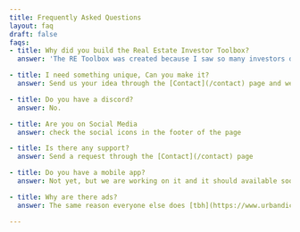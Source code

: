 ```yaml
---
title: Frequently Asked Questions
layout: faq 
draft: false
faqs:
- title: Why did you build the Real Estate Investor Toolbox?
  answer: 'The RE Toolbox was created because I saw so many investors doing these calculations on spreadsheets that were easy to mess up, so we tried to make it simpler and easier for everyone'

- title: I need something unique, Can you make it?
  answer: Send us your idea through the [Contact](/contact) page and we can discuss what you want to see added here

- title: Do you have a discord?
  answer: No. 

- title: Are you on Social Media
  answer: check the social icons in the footer of the page

- title: Is there any support?
  answer: Send a request through the [Contact](/contact) page

- title: Do you have a mobile app?
  answer: Not yet, but we are working on it and it should available soon. 

- title: Why are there ads?
  answer: The same reason everyone else does [tbh](https://www.urbandictionary.com/define.php?term=Tbh).  When I get enough [ROI](https://www.urbandictionary.com/define.php?term=ROI), I'll revisit that.  I'm considering a [Donate](/dontate) page for people who value the tools, utilities and the work put into this as well as genuinely nice people who would want to chip in a few bucks.

---
```

